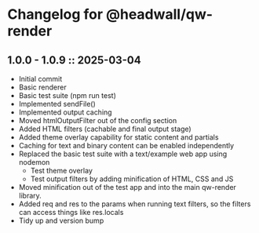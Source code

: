 # Changelog for @headwall/qw-render

## 1.0.0 - 1.0.9 :: 2025-03-04

* Initial commit
* Basic renderer
* Basic test suite (npm run test)
* Implemented sendFile()
* Implemented output caching
* Moved htmlOutputFilter out of the config section
* Added HTML filters (cachable and final output stage)
* Added theme overlay capability for static content and partials
* Caching for text and binary content can be enabled independently
* Replaced the basic test suite with a text/example web app using nodemon
  * Test theme overlay
  * Test output filters by adding minification of HTML, CSS and JS
* Moved minification out of the test app and into the main qw-render library.
* Added req and res to the params when running text filters, so the filters can access things like res.locals
* Tidy up and version bump
